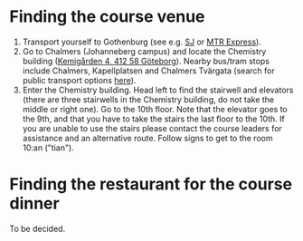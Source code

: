 <h1> Finding the course venue </h1>

1. Transport yourself to Gothenburg (see e.g. [SJ](https://www.sj.se) or [MTR Express](https://www.mtrexpress.se)).
2. Go to Chalmers (Johanneberg campus) and locate the Chemistry building ([Kemigården 4, 412 58 Göteborg](https://goo.gl/maps/yV6nqfX6a2SxfJqdA)). Nearby bus/tram stops include Chalmers, Kapellplatsen and Chalmers Tvärgata (search for public transport options [here](https://www.vasttrafik.se/en/)).
3. Enter the Chemistry building. Head left to find the stairwell and elevators (there are three stairwells in the Chemistry building, do not take the middle or right one). Go to the 10th floor. Note that the elevator goes to the 9th, and that you have to take the stairs the last floor to the 10th. If you are unable to use the stairs please contact the course leaders for assistance and an alternative route. Follow signs to get to the room 10:an ("tian").

<h1> Finding the restaurant for the course dinner </h1>
To be decided.

